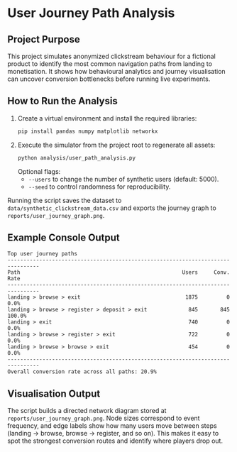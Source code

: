 # User Journey Path Analysis

## Project Purpose
This project simulates anonymized clickstream behaviour for a fictional product to
identify the most common navigation paths from landing to monetisation. It shows
how behavioural analytics and journey visualisation can uncover conversion
bottlenecks before running live experiments.

## How to Run the Analysis
1. Create a virtual environment and install the required libraries:
   ```bash
   pip install pandas numpy matplotlib networkx
   ```
2. Execute the simulator from the project root to regenerate all assets:
   ```bash
   python analysis/user_path_analysis.py
   ```
   Optional flags:
   - `--users` to change the number of synthetic users (default: 5000).
   - `--seed` to control randomness for reproducibility.

Running the script saves the dataset to `data/synthetic_clickstream_data.csv`
and exports the journey graph to `reports/user_journey_graph.png`.

## Example Console Output
```
Top user journey paths
--------------------------------------------------------------------------------
Path                                                   Users     Conv.     Rate
--------------------------------------------------------------------------------
landing > browse > exit                                 1875         0      0.0%
landing > browse > register > deposit > exit             845       845    100.0%
landing > exit                                           740         0      0.0%
landing > browse > register > exit                       722         0      0.0%
landing > browse > browse > exit                         454         0      0.0%
--------------------------------------------------------------------------------
Overall conversion rate across all paths: 20.9%
```

## Visualisation Output
The script builds a directed network diagram stored at
`reports/user_journey_graph.png`. Node sizes correspond to event frequency,
and edge labels show how many users move between steps (landing → browse,
browse → register, and so on). This makes it easy to spot the strongest
conversion routes and identify where players drop out.
